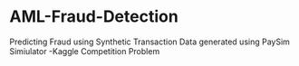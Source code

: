 # AML-Fraud-Detection
Predicting Fraud using Synthetic Transaction Data generated using PaySim Simiulator -Kaggle Competition Problem
